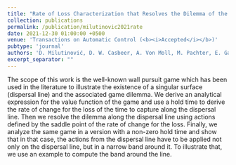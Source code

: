 ```yaml
---
title: "Rate of Loss Characterization that Resolves the Dilemma of the Wall Pursuit Game Solution"
collection: publications
permalink: /publication/milutinovic2021rate
date: 2021-12-30 01:00:00 +0500
venue: 'Transactions on Automatic Control (<b><i>Accepted</i></b>)'
pubtype: 'journal'
authors: 'D. Milutinović, D. W. Casbeer, A. Von Moll, M. Pachter, E. Garcia'
excerpt_separator: ""
---
```

The scope of this work is the well-known wall pursuit game which has been used in the literature to illustrate the existence of a singular surface (dispersal line) and the associated game dilemma. We derive an analytical expression for the value function of the game and use a hold time to derive the rate of change for the loss of the time to capture along the dispersal line. Then we resolve the dilemma along the dispersal line using actions defined by the saddle point of the rate of change for the loss. Finally, we analyze the same game in a version with a non-zero hold time and show that in that case, the actions from the dispersal line have to be applied not only on the dispersal line, but in a narrow band around it. To illustrate that, we use an example to compute the band around the line.
